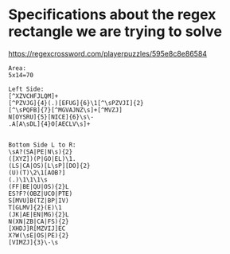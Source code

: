 # Specifications about the regex rectangle we are trying to solve

https://regexcrossword.com/playerpuzzles/595e8c8e86584
```
Area:
5x14=70

Left Side:
[^XZVCHFJLQM]+	
[^PZVJG]{4}(.)[EFUG]{6}\1[^\sPZVJI]{2}	
[^\sPQFB]{7}[^MGVAJNZ\s]+[^MVZJ]	
N[OYSRU]{5}[NICE]{6}\s\-	
.A[A\sDL]{4}O[AECLV\s]+


Bottom Side L to R:
\sA?(SA|PE|N\s){2}	
([XYZ])(P|GO|EL)\1.	
(LS|CA|OS)[L\sP][DO]{2}	
(U)(T)\2\1[AOB?]	
(.)\1\1\1\s	
(FF|BE|QU|OS){2}L	
ES?F?(OBZ|UCO|PTE)	
S[MVU]B(TZ|BP|IV)	
T[GLMV]{2}(E)\1	
(JK|AE|EN|MG){2}L	
N(XN|ZB|CA|FS){2}	
[XHDJ]R[MZVIJ]EC	
X?W(\sE|OS|PE){2}	
[VIMZJ]{3}\-\s
